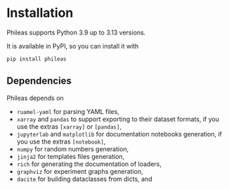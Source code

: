 # Installation

Phileas supports Python 3.9 up to 3.13 versions.

It is available in PyPI, so you can install it with

```sh
pip install phileas
```

## Dependencies

Phileas depends on
 - `ruamel-yaml` for parsing YAML files,
 - `xarray` and `pandas` to support exporting to their dataset formats, if you
   use the extras `[xarray]` or `[pandas]`,
 - `jupyterlab` and `matplotlib` for documentation notebooks generation, if you
   use the extras `[notebook]`,
 - `numpy` for random numbers generation,
 - `jinja2` for templates files generation,
 - `rich` for generating the documentation of loaders,
 - `graphviz` for experiment graphs generation,
 - `dacite` for building dataclasses from dicts, and
